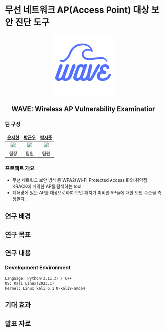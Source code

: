 # 무선 네트워크 AP(Access Point) 대상 보안 진단 도구

<div align="center">

  <img src="./image/WAVE(NoBackground).png" width="200" align="center"> 
  
  ## WAVE: Wireless AP Vulnerability Examinatior
 
</div>
 
### 팀 구성
<div align="center">
  
|[윤지현](https://github.com/jhYun505)|[박근우](https://github.com/emptiness123)|[박시준](https://github.com/CanSJun)
|:---:|:---:|:---:|
|<img src="https://avatars.githubusercontent.com/u/81208791?v=4" width="120">|<img src="https://avatars.githubusercontent.com/u/37283262?v=4" width="120">|<img src="https://avatars.githubusercontent.com/u/98388286?v=4" width="120">|
|팀장|팀원|팀원|
  
</div>

### 프로젝트 개요
- 무선 네트워크 보안 방식 중 WPA2(Wi-Fi Protected Access II)의 취약점 KRACK에 취약한 AP를 탐색하는 tool
- 폐쇄망에 있는 AP를 대상으로하여 보안 패치가 미비한 AP들에 대한 보안 수준을 측정한다.

## 연구 배경

## 연구 목표

## 연구 내용
### Development Environment
```
Language: Python(3.11.2) / C++
OS: Kali Linux(2023.1)
kernel: Linux kali 6.1.0-kali9-amd64
```

## 기대 효과

## 발표 자료
<!--

**Here are some ideas to get you started:**

🙋‍♀️ A short introduction - what is your organization all about?
🌈 Contribution guidelines - how can the community get involved?
👩‍💻 Useful resources - where can the community find your docs? Is there anything else the community should know?
🍿 Fun facts - what does your team eat for breakfast?
🧙 Remember, you can do mighty things with the power of [Markdown](https://docs.github.com/github/writing-on-github/getting-started-with-writing-and-formatting-on-github/basic-writing-and-formatting-syntax)
-->
